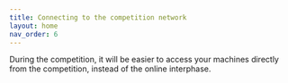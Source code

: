 ```yaml
---
title: Connecting to the competition network
layout: home
nav_order: 6
---
```


During the competition, it will be easier to access your machines directly from the competition, instead of the online interphase.

